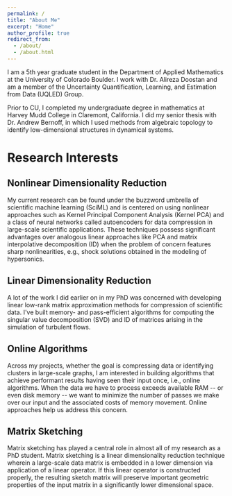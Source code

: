 ```yaml
---
permalink: /
title: "About Me"
excerpt: "Home"
author_profile: true
redirect_from: 
  - /about/
  - /about.html
---
```


I am a 5th year graduate student in the Department of Applied Mathematics at the University of Colorado Boulder. I work with Dr. Alireza Doostan and am a member of the Uncertainty Quantification, Learning, and Estimation from Data (UQLED) Group. 

Prior to CU, I completed my undergraduate degree in mathematics at Harvey Mudd College in Claremont, California. I did my senior thesis with Dr. Andrew Bernoff, in which I used methods from algebraic topology to identify low-dimensional structures in dynamical systems. 

Research Interests 
======

Nonlinear Dimensionality Reduction 
------

My current research can be found under the buzzword umbrella of scientific machine learning (SciML) and is centered on using nonlinear approaches such as Kernel Principal Component Analysis (Kernel PCA) and a class of neural networks called autoencoders for data compression in large-scale scientific applications. These techniques possess significant advantages over analogous linear approaches like PCA and matrix interpolative decomposition (ID) when the problem of concern features sharp nonlinearities, e.g., shock solutions obtained in the modeling of hypersonics.

Linear Dimensionality Reduction 
------

A lot of the work I did earlier on in my PhD was concerned with developing linear low-rank matrix approximation methods for compression of scientific data. I've built memory- and pass-efficient algorithms for computing the singular value decomposition (SVD) and ID of matrices arising in the simulation of turbulent flows. 

Online Algorithms 
------

Across my projects, whether the goal is compressing data or identifying clusters in large-scale graphs, I am interested in building algorithms that achieve performant results having seen their input once, i.e., online algorithms. When the data we have to process exceeds available RAM -- or even disk memory -- we want to minimize the number of passes we make over our input and the associated costs of memory movement. Online approaches help us address this concern.



Matrix Sketching
------

Matrix sketching has played a central role in almost all of my research as a PhD student. Matrix sketching is a linear dimensionality reduction technique wherein a large-scale data matrix is embedded in a lower dimension via application of a linear operator. If this linear operator is constructed properly, the resulting sketch matrix will preserve important geometric properties of the input matrix in a significantly lower dimensional space. 
